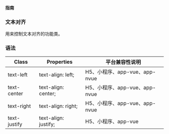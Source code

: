 #### <span class="text-lg text-gray-500 font-normal">指南</span>

<div class="w-screen"></div>

### 文本对齐
<a-typography-text>
    用来控制文本对齐的功能类。
</a-typography-text>

<CssPrefix />

### 语法
| Class | Properties | 平台兼容性说明
| --- | --- | ---
| <a-link status="success">text-left</a-link> | <a-link>text-align: left;</a-link><br/> | H5、小程序、app-vue、app-nvue
| <a-link status="success">text-center</a-link> | <a-link>text-align: center;</a-link><br/> | H5、小程序、app-vue、app-nvue
| <a-link status="success">text-right</a-link> | <a-link>text-align: right;</a-link><br/> | H5、小程序、app-vue、app-nvue
| <a-link status="success">text-justify</a-link> | <a-link>text-align: justify;</a-link><br/> | H5、小程序、app-vue